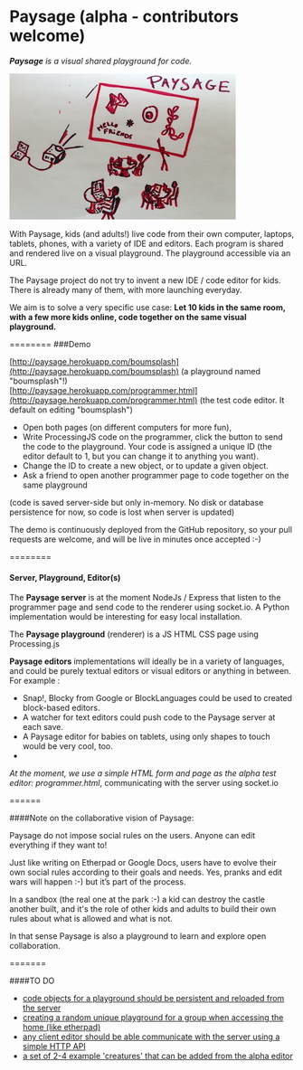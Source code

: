Paysage (alpha - contributors welcome)
=======
***Paysage*** *is a visual shared playground for code.* 

![image](paysage-mood-sketch.jpg)

With Paysage, kids (and adults!) live code from their own computer, laptops, tablets, phones, with a variety of IDE and editors. Each program is shared and rendered live on a visual playground. The playground accessible via an URL.

The Paysage project do not try to invent a new IDE / code editor for kids. There is already many of them, with more launching everyday.

We aim is to solve a very specific use case: 
**Let 10 kids in the same room, with a few more kids online, code together on the same visual playground.**

========
###Demo

[http://paysage.herokuapp.com/boumsplash](http://paysage.herokuapp.com/boumsplash) (a playground named "boumsplash"!)  
[http://paysage.herokuapp.com/programmer.html](http://paysage.herokuapp.com/programmer.html) (the test code editor. It default on editing "boumsplash") 

- Open both pages (on different computers for more fun), 
- Write ProcessingJS code on the programmer, click the button to send the code to the playground. Your code is assigned a unique ID (the editor default to 1, but you can change it to anything you want).
- Change the ID to create a new object, or to update a given object.
- Ask a friend to open another programmer page to code together on the same playground 

(code is saved server-side but only in-memory. No disk or database persistence for now, so code is lost when server is updated)

The demo is continuously deployed from the GitHub repository, so your pull requests are welcome, and will be live in minutes once accepted :-)

========
#### Server, Playground, Editor(s)
The **Paysage server** is at the moment NodeJs / Express that listen to the programmer page and send code to the renderer using socket.io.
A Python implementation would be interesting for easy local installation.

The **Paysage playground** (renderer) is a JS HTML CSS page using Processing.js

**Paysage editors** implementations will ideally be in a variety of languages, and could be purely textual editors or visual editors or anything in between. For example :
 - Snap!, Blocky from Google or BlockLanguages could be used to created block-based editors.  
 - A watcher for text editors could push code to the Paysage server at each save. 
 - A Paysage editor for babies on tablets, using only shapes to touch would be very cool, too. 
 -
*At the moment, we use a simple HTML form and page as the alpha test editor: programmer.html*, communicating with the server using socket.io 

======

####Note on the collaborative vision of Paysage:

Paysage do not impose social rules on the users. Anyone can edit everything if they want to! 

Just like writing on Etherpad or Google Docs, users have to evolve their own social rules according to their goals and needs. Yes, pranks and edit wars will happen :-) but it’s part of the process. 

In a sandbox (the real one at the park :-) a kid can destroy the castle another built, and it's the role of other kids and adults to build their own rules about what is allowed and what is not.

In that sense Paysage is also a playground to learn and explore open collaboration.

=======

####TO DO

- [code objects for a playground should be persistent and reloaded from the server](https://github.com/jonathanperret/paysage/issues/5)
- [creating a random unique playground for a group when accessing the home (like etherpad)](https://github.com/jonathanperret/paysage/issues/3)
- [any client editor should be able communicate with the server using a simple HTTP API](https://github.com/jonathanperret/paysage/issues/7)
- [a set of 2-4 example 'creatures' that can be added from the alpha editor](https://github.com/jonathanperret/paysage/issues/12)

